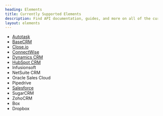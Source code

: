 ```yaml
---
heading: Elements
title: Currently Supported Elements
description: Find API documentation, guides, and more on all of the currently supported Elements.
layout: elements
---
```


* [Autotask](./elements/autotask/index.html)
* [BaseCRM](./elements/basecrm/index.html)
* [Close.io](./elements/closeio/index.html)
* [ConnectWise](./elements/connectwise/index.html)
* [Dynamics CRM](./elements/dynamicscrm/index.html)
* [HubSpot CRM](./elements/hubspot/index.html)
* Infusionsoft
* NetSuite CRM
* Oracle Sales Cloud
* Pipedrive
* [Salesforce](./elements/salesforce/index.html)
* SugarCRM
* ZohoCRM
* Box
* Dropbox
